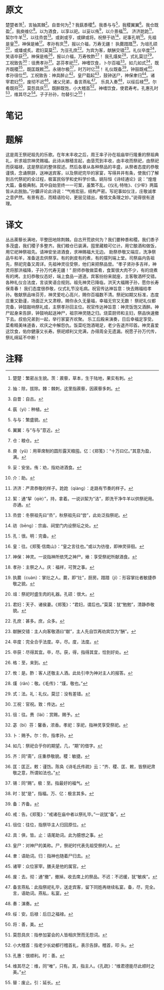 # 原文
楚楚者茨[^1]，言抽其棘[^2]。自昔何为[^3]？我蓺黍稷[^4]。我黍与与[^5]，我稷翼翼[^6]。我仓既盈[^7]，我庾维亿[^8]。以为酒食，以享以祀。以妥以侑[^9]，以介景福[^10]。
济济跄跄[^11]，絜尔牛羊[^12]，以往烝尝[^13]。或剥或亨，或肆或将。祝祭于祊[^14]，祀事孔明[^15]。先祖是皇[^16]，神保是飨[^17]。孝孙有庆[^18]，报以介福，万寿无疆！
执爨踖踖[^19]，为俎孔硕[^20]，或燔或炙。君妇莫莫[^21]，为豆孔庶[^22]。为宾为客，献酬交错[^23]。礼仪卒度[^24]，笑语卒获[^25]。神保是格[^26]，报以介福，万寿攸酢[^27]！
我孔熯矣[^28]，式礼莫愆[^29]。工祝致告[^30]：徂赉孝孙[^31]。苾芬孝祀[^32]，神嗜饮食，卜尔百福[^33]。如几如式[^34]，既齐既稷[^35]，既匡既敕[^36]。永锡尔极[^37]，时万时亿[^38]！
礼仪既备[^39]，钟鼓既戒[^40]，孝孙徂位[^41]。工祝致告：神具醉止[^42]。皇尸载起[^43]，鼓钟送尸，神保聿归[^44]。诸宰君妇[^45]，废彻不迟[^46]。诸父兄弟，备言燕私[^47]。
乐具入奏[^48]，以绥后禄[^49]。尔肴既将[^50]，莫怨具庆[^51]。既醉既饱，小大稽首[^52]。神嗜饮食，使君寿考。孔惠孔时[^53]，维其尽之[^54]。子子孙孙，勿替引之[^55]！
# 笔记

# 题解
这是周王祭祀祖先的乐歌。在年末丰收之后，周王率子孙在祖庙举行隆重的祭祖典礼，祈求祖宗神灵赐福。此诗从稼穑言起，由垦荒到丰收，由丰收而祭祀，由祭祀而获福禄，这是祭前的整体叙述。然后各章从各种祭品的丰盛，从祭者态度的恭敬谨慎，念诵祭辞，送神送宾客，以及祭祀完毕的家宴，写得井井有条，使我们了解到古代祭祀的全过程，极富民俗学和史料学价值。姚际恒《诗经通论》说：“煌煌大篇，备极典制。其中自始至终一一可案，虽繁不乱。《仪礼·特牲》、《少牢》两篇皆从此脱胎。”孙鑛评论此诗说：“气格宏丽，结构严密。写祀事如仪注，庄敬诚孝之意俨然。有景有态，而精语险句，更层见错出，极情文条理之妙。”说得很有道理。
# 译文
丛丛蒺藜长满地，平整田地除荆棘。自古开荒欲何为？我们要种黍和稷。我们黍子多茂盛，我们稷子多整齐。我们粮仓已装满，囤里藏粮可亿计。用它酿酒和做饭，用它祀神祭祖先。请神安坐进酒食，求神赐福大无边。
助祭恭敬又端庄，洗净祭品牛和羊，准备送去供祭享。有的剥皮有的煮，有的摆列端上堂。司祭庙内告祖先，祭祀完备又周详。先祖神灵往受祭，他们来把祭品尝。“孝子贤孙多吉祥，神灵将那洪福降，子孙万代寿无疆！”
厨师恭敬做菜肴，食案很大肉不少，有的烧煮有的烤。主妇恭敬仪态好，端上食品一道道。宾客纷纷来就座，主客敬酒杯交错。各种礼仪合法度，言谈笑语合规则。祖先神灵已降临，洪天大福赐子孙，愿你长寿保青春！
我们态度很恭敬，仪式礼节没毛病。祝官传达神旨意：快去赐福给孝孙。敬献祭品味芬芳，神灵爱吃心高兴，赐你百福数不清。祭祀如期又标准，态度庄重又勤谨，场面正大又肃穆。赐你永久无量福，幸福无穷又无数！
祭祀礼仪都完备，钟鼓敲响祭礼成，主祭孝孙回主位。祝官传达神旨意：神灵饭饱又酒醉。神尸起身来告辞，钟鼓响起送神尸，祖宗神灵随之归。烧菜厨师和主妇，祭品快速撤下去。叔伯兄弟到一起，举行家宴齐欢聚。
乐工后殿来演奏，日后幸福定享受。菜肴精美味道香，欢庆之中解怨仇。饭菜吃饱酒喝足，老少告退齐叩首。神灵喜爱这饮食，佑你健康又长寿。祭祀顺利又完满，办得周全无遗漏。祝愿子孙万代传，祭礼绵延不中断！
# 注释

[^1]: 楚楚：繁密丛生貌。茨：蒺藜，草本，生于陆地，果实有刺。
[^2]: 抽：除，拔除。棘：棘刺，这里指蒺藜，因蒺藜多刺。
[^3]: 自昔：自古。
[^4]: 蓺（yì）：种植。
[^5]: 与与：繁盛貌。
[^6]: 翼翼：与“与与”意近。
[^7]: 仓：粮仓。
[^8]: 庾（yǔ）：用草席制的圆形露天粮囤。亿：《郑笺》：“十万曰亿。”其意为盈，满。
[^9]: 妥：安坐。侑：劝，指劝进酒食。
[^10]: 介：助。
[^11]: 济济：严肃恭敬的样子。跄跄（qiàng）：走路有节奏的样子。
[^12]: 絜：通“挈（qiè）”，持，拿着。一说训絜为“洁”，即洗干净牛羊以供祭祀用。亦通。
[^13]: 烝尝：冬祭祖先曰“烝”，秋祭祖先曰“尝”，此处泛指祭祀。
[^14]: 祊（bēng）：宗庙、祠堂门内设祭坛之处。
[^15]: 孔：很。明：完备。
[^16]: 皇：往。《郑笺·信南山》：“皇之言往也。”或以为彷徨，即神灵徘徊。
[^17]: 神保：神灵。一说指神所依凭之神尸。飨：享受祭祀所献酒食。
[^18]: 孝孙：主祭之人。庆：福祥，可贺之事。
[^19]: 执爨（cuàn）：掌灶之人。爨，即“灶”，厨房。踖踖（jí）：形容掌灶者敏捷恭敬之貌。
[^20]: 俎：祭祀时盛生肉的礼器。孔硕：很大。
[^21]: 君妇：天子、诸侯妻。《郑笺》：“君妇，谓后也。”莫莫：犹“勉勉”，清静恭敬貌。
[^22]: 孔庶：甚多。庶，众多。
[^23]: 献酬交错：主人向客敬酒曰“献”，主人先自饮再劝宾饮为“酬”。
[^24]: 卒度：完全合乎法度。卒，尽。度，法度。
[^25]: 卒获：尽得其宜。卒，尽。获，得，指得其宜，恰到好处。
[^26]: 格：至，来到。
[^27]: 攸：是。酢：客人还敬主人酒。此处引申为神对主人的报答。
[^28]: 熯（rǎn）：敬。《毛传》：“熯，敬也。”
[^29]: 式：法。礼：礼仪。莫愆：没有差错。
[^30]: 工祝：官祝。致：传达。
[^31]: 徂：往。赉（lài）：赏赐，赐予。
[^32]: 苾（bì）芬：馨香，浓香。孝祀：享祀，指神灵享受祭祀。
[^33]: 卜：赐予。尔：你，指孝孙。
[^34]: 如几：祭祀合乎你的期望。几，“期”的借字。
[^35]: 齐：同“斋”，庄重恭敬貌。稷：敏捷。
[^36]: 匡：匡正。敕：谨饬。陈奂《诗毛氏传疏》云：“齐、稷、匡、敕，皆祭祀肃敬之意，所谓如法也。”
[^37]: 锡：同“赐”。极：至。指最好的福气。
[^38]: 时：犹“是”，指福。万、亿：极言其多。
[^39]: 备：齐备。
[^40]: 戒：告。《郑笺》：“戒诸在庙中者以祭礼毕。”一说犹“备”。
[^41]: 徂位：往位，指祭毕主人归回原位。
[^42]: 具：俱，皆。止：语尾助词。此为臆想之事。
[^43]: 皇尸：对神尸的美称。尸，祭祀时代表先祖受祭的人。
[^44]: 聿：语助词。归：指神也随着尸归去。
[^45]: 诸宰：众位家宰。膳夫是他的属官。
[^46]: 废：去。彻：通“撤”，撤掉。收去席上的祭品。不迟：不迟缓，犹“敏疾”。
[^47]: 备言燕私：此指祭祀礼毕，送走宾客，留下同姓再继续私宴。备，尽，完全。言，语助词。燕私，私宴。
[^48]: 奏：演奏。
[^49]: 绥：安。后禄：后日之福禄。
[^50]: 将：善，美。
[^51]: 莫怨具庆：指参加宴会的人皆相庆贺而无怨词。
[^52]: 小大稽首：指老少长幼都行稽首礼，表示告辞。稽首，叩
头。
[^53]: 孔惠：很顺利。时：善。
[^54]: 维其尽之：维，同“唯”，只有。其，指主人。《孔疏》：“维君德能尽此顺时之美。”
[^55]: 替：废止。引：延长。